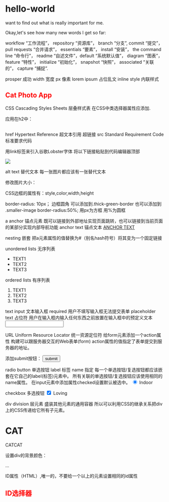 # hello-world
want to find out what is really important for me.

Okay,let's see how many new words I get so far:

workflow “工作流程”， repository “资源库”， branch “分支”, commit “提交”， pull requests “合并请求”， essentials “要素”， install “安装”， the command line “命令行”， readme “自述文件”，default “系统默认值”， diagram “图表”， feature “特性”， initialize “初始化”， snapshot “快照”， associated “关联的”， capture “捕捉”.

prosper 成功 
width 宽度
px 像素
lorem ipsum 占位乱文 
inline style 内联样式
<h2 style="color blue"> Cat Photo App </h2>

CSS  Cascading Styles Sheets 层叠样式表 在CSS中类选择器属性应添加.
<style>
  选择器{属性名称：属性值;} 
  h2{color:red;} 元素选择器属性
  .blue-text{color:blue;} 类选择器属性
</style>
应用在h2中：
<h2 class="blue-text"></h2>


<style>
  p{font-size：16px;} 字体大小
</style>  


<style>
  p{font-family：Helverica，Sans-serif;} 字体类型 自动降级
</style>  

href  Hypertext Reference 超文本引用 超链接
src  Standard Requirement Code 标准要求代码

用link标签来引入谷歌Lobster字体 将以下链接粘贴到代码编辑器顶部
<link href="https://fonts.gdgdocs.org/css?family=Lobster" rel="stylesheet" type="text/css">
<style>
  h2{font-family：Lobster;} 
</style>

<img src="图片位置">

alt text 替代文本  每一张图片都应该有一张替代文本
<img src="图片位置" alt text>

修改图片大小：
<style>
  .smaller-image:{
  width:100px;
  }
</style>

CSS边框的属性有：style,color,width,height
<style>
  .thick-green-border{
    border-style: solid;
    border-color: green;
    border-width: 5px;
</style>

border-radius: 10px； 边框圆角  可以添加到.thick-green-border  也可以添加到 .smaller-image
border-radius:50%;   用px为方框 用%为圆框

a  anchor 锚点元素  既可以链接到外部地址实现页面跳转，也可以链接到当前页面的某部分实现内部导航功能
anchor text 锚点文本
<a href="http://..."> ANCHOR TEXT </a>

nesting 嵌套 把a元素属性的值替换为#（别名hash符号）将其变为一个固定链接
<a href="#"><img src="images/relaxing-cat.jpg" alt text="an orange cat lying on back"></a>

unordered lists 无序列表
<ul>
  <li>TEXT1</li>
  <li>TEXT2</li>
  <li>TEXT3</li>
</ul>

ordered lists 有序列表
<ol> 
  <li>TEXT1</li>
  <li>TEXT2</li>
  <li>TEXT3</li>
</ol>

text input 文本输入框
required 用户不填写输入框无法提交表单
placeholder text 占位符  用户在输入框内输入任何东西之前放置在输入框中的预定义文本
<input type="text" required placeholder text="...">

URL Uniform Resource Locator 统一资源定位符
给form元素添加一个action属性 构建可以跟服务器交互的Web表单(form)
action属性的值指定了表单提交到服务器的地址。
<form action="/url-where-you-want-to-submit-form-data"></form>

添加submit按钮：
<button type="submit"> submit</button>

radio button 单选按钮
label 标签
name 指定
每一个单选按钮/复选按钮都应该嵌套在它自己的label(标签)元素中。
所有关联的单选按钮/复选按钮应该使用相同的name属性。
在input元素中添加属性checked设置默认被选中。
<label><input type="radio" name="indoor-outdoor" checked> Indoor</label>

checkbox 多选按钮
<label><input type="checkbox" name="personality" checked> Loving</label>

div division 层元素 盛装其他元素的通用容器
所以可以利用CSS的继承关系把div上的CSS传递给它所有子元素。
<div><h1>CAT</h1>
     <p>CATCAT</p>
</div>

设置div的背景颜色：
<style>
  .green-background{
    background-color:green;
  }
</style>
<div class="green background">...
</div>

ID属性（HTML）,唯一的，不要给一个以上的元素设置相同的id属性
<h2 id="cat-photo-app">

ID选择器
<style>
  #cat-photo-form{
    background-color:green;
  }
</style>
